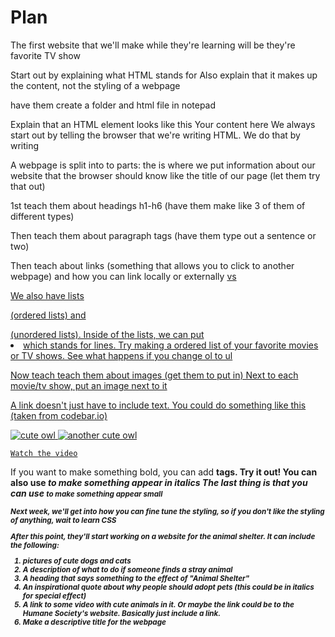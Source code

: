 # Plan
The first website that we'll make while they're learning will be they're favorite TV show

Start out by explaining what HTML stands for
Also explain that it makes up the content, not the styling of a webpage

have them create a folder and html file in notepad

Explain that an HTML element looks like this <tagname> Your content here </tagname>
We always start out by telling the browser that we're writing HTML. We do that by writing <!doctype html>

A webpage is split into to parts: the <head></head> is where we put information about our website that the browser should know like the title of our page (let them try that out)

1st teach them about headings h1-h6 (have them make like 3 of them of different types)

Then teach them about paragraph tags (have them type out a sentence or two)

Then teach about links (something that allows you to click to another webpage) and how you can link locally or externally <a href="myWebsite.html"> vs <a href="http://www.google.com">

We also have lists <ol></ol> (ordered lists) and <ul></ul> (unordered lists). Inside of the lists, we can put <li> which stands for lines. Try making a ordered list of your favorite movies or TV shows. See what happens if you change ol to ul

Now teach teach them about images (get them to put in)
Next to each movie/tv show, put an image next to it

A link doesn't just have to include text. You could do something like this (taken from codebar.io)

<div>
  <a href="https://www.youtube.com/watch?v=gBjnfgnwXic">
    <img src="images/img4.jpg" alt="cute owl">
    <img src="images/img5.jpg" alt="another cute owl">
    
    Watch the video
  </a>
</div>

If you want to make something bold, you can add <strong> tags. Try it out! 
You can also use <em> to make something appear in italics
The last thing is that you can use <small> to make something appear small

Next week, we'll get into how you can fine tune the styling, so if you don't like the styling of anything, wait to learn CSS

After this point, they'll start working on a website for the animal shelter. It can include the following:

1. pictures of cute dogs and cats
2. A description of what to do if someone finds a stray animal
3. A heading that says something to the effect of "Animal Shelter"
4. An inspirational quote about why people should adopt pets (this could be in italics for special effect)
5. A link to some video with cute animals in it. Or maybe the link could be to the Humane Society's website. Basically just include a link.
6. Make a descriptive title for the webpage